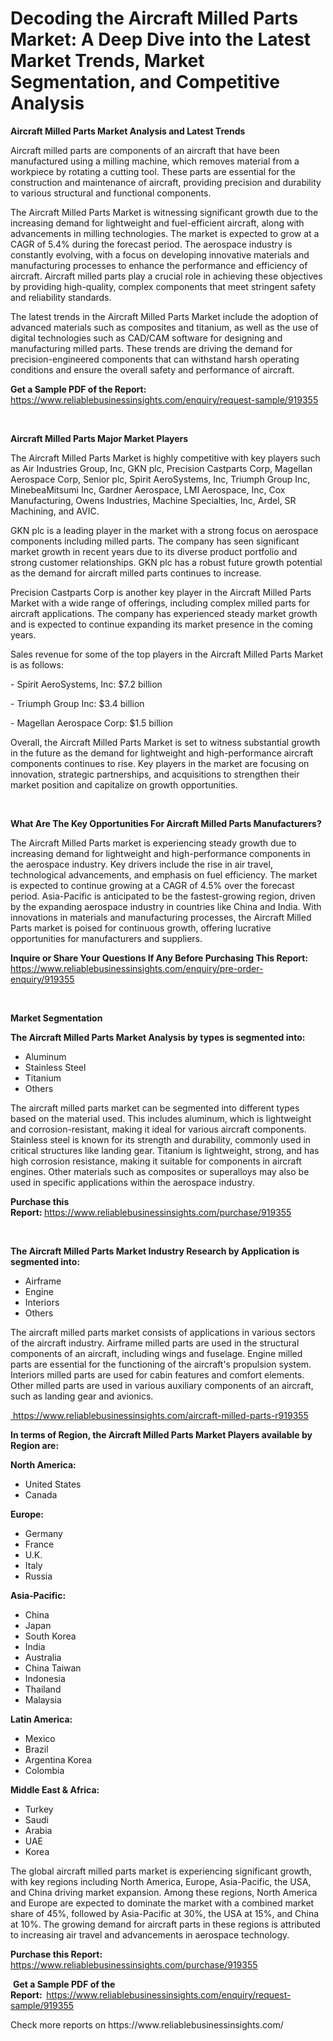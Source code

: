 <p><h1>Decoding the Aircraft Milled Parts Market: A Deep Dive into the Latest Market Trends, Market Segmentation, and Competitive Analysis</h1></p><p><strong>Aircraft Milled Parts Market Analysis and Latest Trends</strong></p>
<p><p>Aircraft milled parts are components of an aircraft that have been manufactured using a milling machine, which removes material from a workpiece by rotating a cutting tool. These parts are essential for the construction and maintenance of aircraft, providing precision and durability to various structural and functional components.</p><p>The Aircraft Milled Parts Market is witnessing significant growth due to the increasing demand for lightweight and fuel-efficient aircraft, along with advancements in milling technologies. The market is expected to grow at a CAGR of 5.4% during the forecast period. The aerospace industry is constantly evolving, with a focus on developing innovative materials and manufacturing processes to enhance the performance and efficiency of aircraft. Aircraft milled parts play a crucial role in achieving these objectives by providing high-quality, complex components that meet stringent safety and reliability standards.</p><p>The latest trends in the Aircraft Milled Parts Market include the adoption of advanced materials such as composites and titanium, as well as the use of digital technologies such as CAD/CAM software for designing and manufacturing milled parts. These trends are driving the demand for precision-engineered components that can withstand harsh operating conditions and ensure the overall safety and performance of aircraft.</p></p>
<p><strong>Get a Sample PDF of the Report:&nbsp;</strong> <a href="https://www.reliablebusinessinsights.com/enquiry/request-sample/919355">https://www.reliablebusinessinsights.com/enquiry/request-sample/919355</a></p>
<p>&nbsp;</p>
<p><strong>Aircraft Milled Parts Major Market Players</strong></p>
<p><p>The Aircraft Milled Parts Market is highly competitive with key players such as Air Industries Group, Inc, GKN plc, Precision Castparts Corp, Magellan Aerospace Corp, Senior plc, Spirit AeroSystems, Inc, Triumph Group Inc, MinebeaMitsumi Inc, Gardner Aerospace, LMI Aerospace, Inc, Cox Manufacturing, Owens Industries, Machine Specialties, Inc, Ardel, SR Machining, and AVIC. </p><p>GKN plc is a leading player in the market with a strong focus on aerospace components including milled parts. The company has seen significant market growth in recent years due to its diverse product portfolio and strong customer relationships. GKN plc has a robust future growth potential as the demand for aircraft milled parts continues to increase.</p><p>Precision Castparts Corp is another key player in the Aircraft Milled Parts Market with a wide range of offerings, including complex milled parts for aircraft applications. The company has experienced steady market growth and is expected to continue expanding its market presence in the coming years.</p><p>Sales revenue for some of the top players in the Aircraft Milled Parts Market is as follows:</p><p>- Spirit AeroSystems, Inc: $7.2 billion</p><p>- Triumph Group Inc: $3.4 billion</p><p>- Magellan Aerospace Corp: $1.5 billion</p><p>Overall, the Aircraft Milled Parts Market is set to witness substantial growth in the future as the demand for lightweight and high-performance aircraft components continues to rise. Key players in the market are focusing on innovation, strategic partnerships, and acquisitions to strengthen their market position and capitalize on growth opportunities.</p></p>
<p>&nbsp;</p>
<p><strong>What Are The Key Opportunities For Aircraft Milled Parts Manufacturers?</strong></p>
<p><p>The Aircraft Milled Parts market is experiencing steady growth due to increasing demand for lightweight and high-performance components in the aerospace industry. Key drivers include the rise in air travel, technological advancements, and emphasis on fuel efficiency. The market is expected to continue growing at a CAGR of 4.5% over the forecast period. Asia-Pacific is anticipated to be the fastest-growing region, driven by the expanding aerospace industry in countries like China and India. With innovations in materials and manufacturing processes, the Aircraft Milled Parts market is poised for continuous growth, offering lucrative opportunities for manufacturers and suppliers.</p></p>
<p><strong>Inquire or Share Your Questions If Any Before Purchasing This Report:</strong> <a href="https://www.reliablebusinessinsights.com/enquiry/pre-order-enquiry/919355">https://www.reliablebusinessinsights.com/enquiry/pre-order-enquiry/919355</a></p>
<p>&nbsp;</p>
<p><strong>Market Segmentation</strong></p>
<p><strong>The Aircraft Milled Parts Market Analysis by types is segmented into:</strong></p>
<p><ul><li>Aluminum</li><li>Stainless Steel</li><li>Titanium</li><li>Others</li></ul></p>
<p><p>The aircraft milled parts market can be segmented into different types based on the material used. This includes aluminum, which is lightweight and corrosion-resistant, making it ideal for various aircraft components. Stainless steel is known for its strength and durability, commonly used in critical structures like landing gear. Titanium is lightweight, strong, and has high corrosion resistance, making it suitable for components in aircraft engines. Other materials such as composites or superalloys may also be used in specific applications within the aerospace industry.</p></p>
<p><strong>Purchase this Report:&nbsp;</strong><a href="https://www.reliablebusinessinsights.com/purchase/919355">https://www.reliablebusinessinsights.com/purchase/919355</a></p>
<p>&nbsp;</p>
<p><strong>The Aircraft Milled Parts Market Industry Research by Application is segmented into:</strong></p>
<p><ul><li>Airframe</li><li>Engine</li><li>Interiors</li><li>Others</li></ul></p>
<p><p>The aircraft milled parts market consists of applications in various sectors of the aircraft industry. Airframe milled parts are used in the structural components of an aircraft, including wings and fuselage. Engine milled parts are essential for the functioning of the aircraft's propulsion system. Interiors milled parts are used for cabin features and comfort elements. Other milled parts are used in various auxiliary components of an aircraft, such as landing gear and avionics.</p></p>
<p><a href="https://www.reliablebusinessinsights.com/aircraft-milled-parts-r919355">&nbsp;https://www.reliablebusinessinsights.com/aircraft-milled-parts-r919355</a></p>
<p><strong>In terms of Region, the Aircraft Milled Parts Market Players available by Region are:</strong></p>
<p>
    <p> <strong> North America: </strong>
        <ul>
            <li>United States</li>
            <li>Canada</li>
        </ul>
        </p> 
    <p> <strong> Europe: </strong>
        <ul>
            <li>Germany</li>
            <li>France</li>
            <li>U.K.</li>
            <li>Italy</li>
            <li>Russia</li>
        </ul>
        </p> 
    <p> <strong> Asia-Pacific: </strong>
        <ul>
            <li>China</li>
            <li>Japan</li>
            <li>South Korea</li>
            <li>India</li>
            <li>Australia</li>
            <li>China Taiwan</li>
            <li>Indonesia</li>
            <li>Thailand</li>
            <li>Malaysia</li>
        </ul>
        </p> 
    <p> <strong> Latin America: </strong>
        <ul>
            <li>Mexico</li>
            <li>Brazil</li>
            <li>Argentina Korea</li>
            <li>Colombia</li>
        </ul>
        </p> 
    <p> <strong> Middle East & Africa: </strong>
        <ul>
            <li>Turkey</li>
            <li>Saudi</li>
            <li>Arabia</li>
            <li>UAE</li>
            <li>Korea</li>
        </ul>
    </p>
    </p>
<p><p>The global aircraft milled parts market is experiencing significant growth, with key regions including North America, Europe, Asia-Pacific, the USA, and China driving market expansion. Among these regions, North America and Europe are expected to dominate the market with a combined market share of 45%, followed by Asia-Pacific at 30%, the USA at 15%, and China at 10%. The growing demand for aircraft parts in these regions is attributed to increasing air travel and advancements in aerospace technology.</p></p>
<p><strong>Purchase this Report: </strong><a href="https://www.reliablebusinessinsights.com/purchase/919355">https://www.reliablebusinessinsights.com/purchase/919355</a></p>
<p>&nbsp;<strong>Get a Sample PDF of the Report:&nbsp;&nbsp;</strong><a href="https://www.reliablebusinessinsights.com/enquiry/request-sample/919355">https://www.reliablebusinessinsights.com/enquiry/request-sample/919355</a></p>
<p><strong></strong></p>
<p>Check more reports on https://www.reliablebusinessinsights.com/</p>